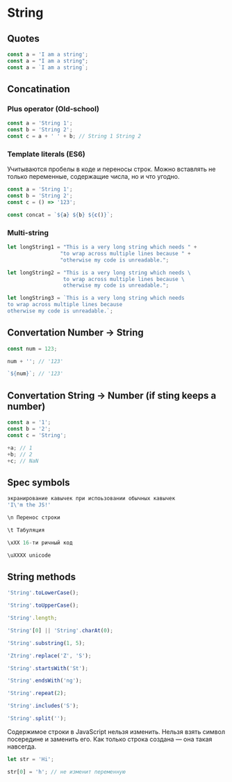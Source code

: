 # String

## Quotes

```js
const a = 'I am a string';
const a = "I am a string";
const a = `I am a string`;
```

## Concatination

### Plus operator (Old-school)

```js
const a = 'String 1';
const b = 'String 2';
const c = a + ' ' + b; // String 1 String 2
```

### Template literals (ES6)

Учитываются пробелы в коде и переносы строк.
Можно вставлять не только переменные, содержащие числа, но и что угодно.

```js
const a = 'String 1';
const b = 'String 2';
const c = () => '123';

const concat = `${a} ${b} ${c()}`;
```

### Multi-string

```js
let longString1 = "This is a very long string which needs " +
                 "to wrap across multiple lines because " +
                 "otherwise my code is unreadable.";

let longString2 = "This is a very long string which needs \
                  to wrap across multiple lines because \
                  otherwise my code is unreadable.";

let longString3 = `This is a very long string which needs
to wrap across multiple lines because
otherwise my code is unreadable.`;
```

## Convertation Number -> String

```js
const num = 123;

num + ''; // '123'

`${num}`; // '123'
```

## Convertation String -> Number (if sting keeps a number)

```js
const a = '1';
const b = '2';
const c = 'String';

+a; // 1
+b; // 2
+c; // NaN
```

## Spec symbols

```js
экранирование кавычек при испоьзовании обычных кавычек
'I\'m the JS!'

\n Перенос строки

\t Табуляция

\xXX 16-ти ричный код

\uXXXX unicode
```

## String methods

```js
'String'.toLowerCase();

'String'.toUpperCase();

'String'.length;

'String'[0] || 'String'.charAt(0);

'String'.substring(1, 5);

'Ztring'.replace('Z', 'S');

'String'.startsWith('St');

'String'.endsWith('ng');

'String'.repeat(2);

'String'.includes('S');

'String'.split('');
```

Содержимое строки в JavaScript нельзя изменить. Нельзя взять символ посередине и заменить его. Как только строка создана — она такая навсегда.

```js
let str = 'Hi';

str[0] = 'h'; // не изменит переменную
```
